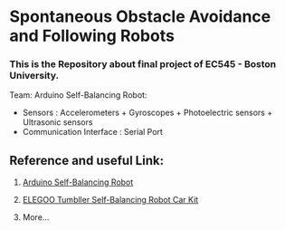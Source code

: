# Spontaneous Obstacle Avoidance and Following Robots

### This is the Repository about final project of EC545 - Boston University.

Team: Arduino Self-Balancing Robot: 


- Sensors : Accelerometers + Gyroscopes + Photoelectric sensors + Ultrasonic sensors
- Communication Interface : Serial Port

## Reference and useful Link: 

1. [Arduino Self-Balancing Robot](https://www.instructables.com/Arduino-Self-Balancing-Robot-1/)

2. [ELEGOO Tumbller Self-Balancing Robot Car Kit](https://www.amazon.com/gp/product/B07QWJH77V/ref=ox_sc_act_title_1?smid=A2WWHQ25ENKVJ1&th=1)

3. More...


